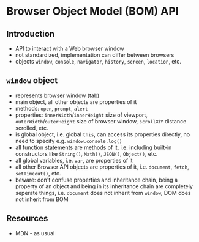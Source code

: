 # Browser Object Model (BOM) API



## Introduction

- API to interact with a Web browser window
- not standardized, implementation can differ between browsers
- objects `window`, `console`, `navigator`, `history`, `screen`, `location`, etc.



## `window` object

- represents browser window (tab)
- main object, all other objects are properties of it
- methods: `open`, `prompt`, `alert`
- properties: `innerWidth`/`innerHeight` size of viewport, `outerWidth`/`outerHeight` size of browser window, `scrollX`/`Y` distance scrolled, etc.
- is global object, i.e. global `this`, can access its properties directly, no need to specify e.g. `window.console.log()`
- all function statements are methods of it, i.e. including built-in constructors like `String()`, `Math()`, `JSON()`, `Object()`, etc.
- all global variables, i.e. `var`, are properties of it
- all other Browser API objects are properties of it, i.e. `document`, `fetch`, `setTimeout()`, etc.
- beware: don't confuse properties and inheritance chain, being a property of an object and being in its inheritance chain are completely seperate things, i.e. `document` does not inherit from `window`, DOM does not inherit from BOM



## Resources

- MDN - as usual
